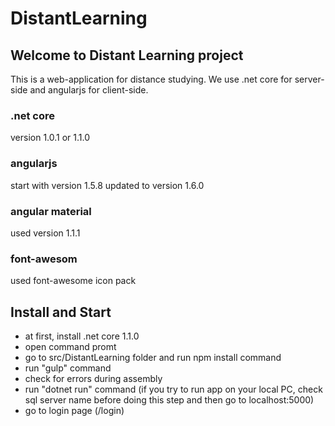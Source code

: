 # DistantLearning

## Welcome to Distant Learning project

This is a web-application for distance studying.
We use .net core for server-side and angularjs for client-side.

### .net core
version 1.0.1 or 1.1.0

### angularjs
start with version 1.5.8
updated to version 1.6.0

### angular material
used version 1.1.1

### font-awesom
used font-awesome icon pack

## Install and Start
- at first, install .net core 1.1.0
- open command promt
- go to src/DistantLearning folder and run npm install command
- run "gulp" command
- check for errors during assembly
- run "dotnet run" command (if you try to run app on your local PC, check sql server name before doing this step and then go to localhost:5000)
- go to login page (/login)
